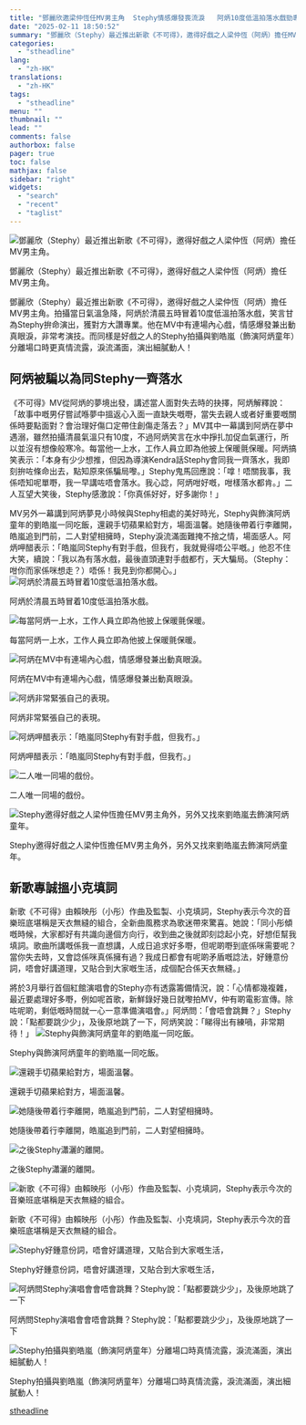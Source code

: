 ```yaml
---
title: "鄧麗欣邀梁仲恆任MV男主角  Stephy情感爆發喪流淚   阿炳10度低溫拍落水戲勁專業"
date: "2025-02-11 18:50:52"
summary: "鄧麗欣（Stephy）最近推出新歌《不可得》，邀得好戲之人梁仲恆（阿炳）擔任MV男主角。 ..."
categories:
  - "stheadline"
lang:
  - "zh-HK"
translations:
  - "zh-HK"
tags:
  - "stheadline"
menu: ""
thumbnail: ""
lead: ""
comments: false
authorbox: false
pager: true
toc: false
mathjax: false
sidebar: "right"
widgets:
  - "search"
  - "recent"
  - "taglist"
---
```


![ 鄧麗欣（Stephy）最近推出新歌《不可得》，邀得好戲之人梁仲恆（阿炳）擔任MV男主角。](https://image.stheadline.com/f/680p0/0x0/100/none/5b1eb219b6d3c3da7f60cca701c882be/stheadline/inewsmedia/20250211/_2025021118343239216.jpg)

 鄧麗欣（Stephy）最近推出新歌《不可得》，邀得好戲之人梁仲恆（阿炳）擔任MV男主角。




鄧麗欣（Stephy）最近推出新歌《不可得》，邀得好戲之人梁仲恆（阿炳）擔任MV男主角。拍攝當日氣溫急降，阿炳於清晨五時冒着10度低溫拍落水戲，笑言甘為Stephy拚命演出，獲對方大讚專業。他在MV中有連場內心戲，情感爆發兼出動真眼淚，非常考演技。而同樣是好戲之人的Stephy拍攝與劉皓嵐（飾演阿炳童年）分離場口時更真情流露，淚流滿面，演出細膩動人！

阿炳被騙以為同Stephy一齊落水
-----------------

《不可得》MV從阿炳的夢境出發，講述當人面對失去時的抉擇，阿炳解釋說：「故事中嘅男仔嘗試喺夢中搵返心入面一直缺失嘅嘢，當失去親人或者好重要嘅關係時要點面對？會治理好傷口定帶住創傷走落去？」MV其中一幕講到阿炳在夢中遇溺，雖然拍攝清晨氣溫只有10度，不過阿炳笑言在水中掙扎加促血氣運行，所以並沒有想像般寒冷。每當他一上水，工作人員立即為他披上保暖氈保暖。阿炳搞笑表示：「本身有少少想推，但因為導演Kendra話Stephy會同我一齊落水，我即刻拚咗條命出去，點知原來係騙局嚟。」Stephy鬼馬回應說：「嗱！唔關我事，我係唔知呢單嘢，我一早講咗唔會落水。我心諗，阿炳咁好嘅，咁樣落水都肯。」二人互望大笑後，Stephy感激說：「你真係好好，好多謝你！」

MV另外一幕講到阿炳夢見小時候與Stephy相處的美好時光，Stephy與飾演阿炳童年的劉皓嵐一同吃飯，還親手切蘋果給對方，場面溫馨。她隨後帶着行李離開，皓嵐追到門前，二人對望相擁時，Stephy淚流滿面難掩不捨之情，場面感人。阿炳呷醋表示：「皓嵐同Stephy有對手戲，但我冇，我就覺得唔公平嘅。」他忍不住大笑，續說：「我以為有落水戲，最後直頭連對手戲都冇，天大騙局。（Stephy：咁你而家係咪想走？）唔係！我見到你都開心。」
 ![阿炳於清晨五時冒着10度低溫拍落水戲。](https://image.hkhl.hk/f/1024p0/0x0/100/none/c4eaeb7c2a4ac33cd62effa31677917b/2025-02/Bing_1.jpg)


阿炳於清晨五時冒着10度低溫拍落水戲。



 ![每當阿炳一上水，工作人員立即為他披上保暖氈保暖。](https://image.hkhl.hk/f/1024p0/0x0/100/none/70ed29f7818a4f12b5d16ec22412e21b/2025-02/Bing_2.jpg)


每當阿炳一上水，工作人員立即為他披上保暖氈保暖。



 ![阿炳在MV中有連場內心戲，情感爆發兼出動真眼淚。](https://image.hkhl.hk/f/1024p0/0x0/100/none/8487bfedb630abfd6723b3f1dec6222e/2025-02/Bing_cry1.jpg)


阿炳在MV中有連場內心戲，情感爆發兼出動真眼淚。



 ![阿炳非常緊張自己的表現。](https://image.hkhl.hk/f/1024p0/0x0/100/none/79af9bad848cc6d1b6a912f4a1cc1daf/2025-02/DSC00048.jpg)


阿炳非常緊張自己的表現。



 ![阿炳呷醋表示：「皓嵐同Stephy有對手戲，但我冇。」](https://image.hkhl.hk/f/1024p0/0x0/100/none/685719fb9c6ee2abbc8bf6e0352d4a6d/2025-02/DSC00376.jpg)


阿炳呷醋表示：「皓嵐同Stephy有對手戲，但我冇。」



 ![二人唯一同場的戲份。](https://image.hkhl.hk/f/1024p0/0x0/100/none/222ce4d67f46b5c9beab08b2bc94aea3/2025-02/DSC00392.jpg)


二人唯一同場的戲份。



 ![Stephy邀得好戲之人梁仲恆擔任MV男主角外，另外又找來劉皓嵐去飾演阿炳童年。](https://image.hkhl.hk/f/1024p0/0x0/100/none/417dbd8e034e53f6b640e3e5d7cfaedf/2025-02/DSC01634.jpg)


Stephy邀得好戲之人梁仲恆擔任MV男主角外，另外又找來劉皓嵐去飾演阿炳童年。




新歌專誠搵小克填詞
---------

新歌《不可得》由賴映彤（小彤）作曲及監製、小克填詞，Stephy表示今次的音樂班底堪稱是天衣無縫的組合，全新曲風務求為歌迷帶來驚喜。她說：「同小彤傾嘅時候，大家都好有共識向邊個方向行，收到曲之後就即刻諗起小克，好想佢幫我填詞。歌曲所講嘅係我一直想講，人成日追求好多嘢，但呢啲嘢到底係咪需要呢？當你失去時，又會諗係咪真係擁有過？我成日都會有呢啲矛盾嘅諗法，好鍾意份詞，唔會好講道理，又貼合到大家嘅生活，成個配合係天衣無縫。」

將於3月舉行首個紅館演唱會的Stephy亦有透露籌備情況，說：「心情都幾複雜，最近要處理好多嘢，例如呢首歌，新鮮錄好幾日就嚟拍MV，仲有啲電影宣傳。除咗呢啲，剩低嘅時間就一心一意準備演唱會。」阿炳問：「會唔會跳舞？」Stephy說：「點都要跳少少」，及後原地跳了一下，阿炳笑說：「睇得出有練喎，非常期待！」
 ![Stephy與飾演阿炳童年的劉皓嵐一同吃飯。](https://image.hkhl.hk/f/1024p0/0x0/100/none/c0064dd390f3ff3e53a5e8ba8502fb7c/2025-02/DSC00492.jpg)


Stephy與飾演阿炳童年的劉皓嵐一同吃飯。



 ![還親手切蘋果給對方，場面溫馨。](https://image.hkhl.hk/f/1024p0/0x0/100/none/522b6de413c7208a1e014b6cab121b0f/2025-02/DSC00539.jpg)


還親手切蘋果給對方，場面溫馨。



 ![她隨後帶着行李離開，皓嵐追到門前，二人對望相擁時。](https://image.hkhl.hk/f/1024p0/0x0/100/none/e094b649c3ac2a3a8351c272b19abe12/2025-02/DSC00637.jpg)


她隨後帶着行李離開，皓嵐追到門前，二人對望相擁時。



 ![之後Stephy瀟灑的離開。](https://image.hkhl.hk/f/1024p0/0x0/100/none/14ed75c51602ebad1eb96dddc0fb7302/2025-02/DSC00652.jpg)


之後Stephy瀟灑的離開。



 ![新歌《不可得》由賴映彤（小彤）作曲及監製、小克填詞，Stephy表示今次的音樂班底堪稱是天衣無縫的組合。](https://image.hkhl.hk/f/1024p0/0x0/100/none/e4a741f33d5cdd2d1f664cda73a8b6d3/2025-02/DSC01231.jpg)


新歌《不可得》由賴映彤（小彤）作曲及監製、小克填詞，Stephy表示今次的音樂班底堪稱是天衣無縫的組合。



 ![Stephy好鍾意份詞，唔會好講道理，又貼合到大家嘅生活，](https://image.hkhl.hk/f/1024p0/0x0/100/none/308fe3adcc6b6f4e07d46c180ce9a8c4/2025-02/DSC01572.jpg)


Stephy好鍾意份詞，唔會好講道理，又貼合到大家嘅生活，



 ![阿炳問Stephy演唱會會唔會跳舞？Stephy說：「點都要跳少少」，及後原地跳了一下](https://image.hkhl.hk/f/1024p0/0x0/100/none/47de4822b6bf75a6c88159a1ea1f51f1/2025-02/DSC01621.jpg)


阿炳問Stephy演唱會會唔會跳舞？Stephy說：「點都要跳少少」，及後原地跳了一下



 ![Stephy拍攝與劉皓嵐（飾演阿炳童年）分離場口時真情流露，淚流滿面，演出細膩動人！](https://image.hkhl.hk/f/1024p0/0x0/100/none/aaa8eecca3507c4b9733475e899256d5/2025-02/Stephy_cry.jpg)


Stephy拍攝與劉皓嵐（飾演阿炳童年）分離場口時真情流露，淚流滿面，演出細膩動人！

[stheadline](https://std.stheadline.com/realtime/article/2052175/即時-娛樂-鄧麗欣邀梁仲恆任MV男主角-Stephy情感爆發喪流淚-阿炳10度低溫拍落水戲勁專業)
